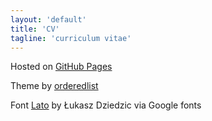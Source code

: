 ```yaml
---
layout: 'default'
title: 'CV'
tagline: 'curriculum vitae'
---
```


Hosted on [GitHub Pages](https://github.io)

Theme by [orderedlist](https://github.com/orderedlist)

Font [Lato](https://fonts.google.com/specimen/Lato) by Łukasz Dziedzic via Google fonts
